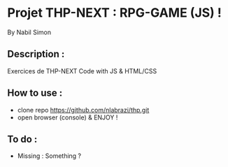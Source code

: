 # Projet THP-NEXT : RPG-GAME (JS) !

By Nabil Simon


## Description :
Exercices de THP-NEXT
Code with JS & HTML/CSS


## How to use :
- clone repo https://github.com/nlabrazi/thp.git
- open browser (console) & ENJOY !

## To do :
- Missing : Something ?
